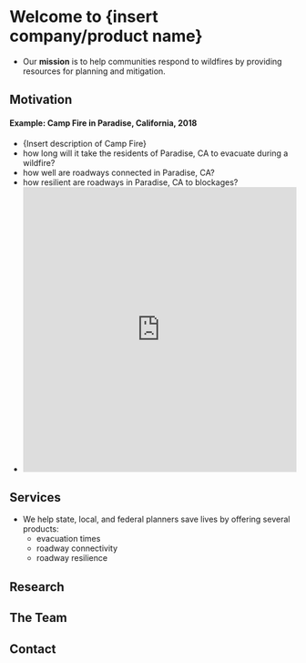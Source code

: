 # Welcome to {insert company/product name}

- Our **mission** is to help communities respond to wildfires by providing resources for planning and mitigation.

## Motivation

#### Example: Camp Fire in Paradise, California, 2018
  - {Insert description of Camp Fire}
  - how long will it take the residents of Paradise, CA to evacuate during a wildfire?
  - how well are roadways connected in Paradise, CA?
  - how resilient are roadways in Paradise, CA to blockages?
  - <iframe width="100%" height="500px" src="https://studio.unfolded.ai/public/ae438921-4fd0-471d-9c35-1ae853a8d123/embed" frameborder="0" allowfullscreen></iframe>
  
## Services
- We help state, local, and federal planners save lives by offering several products:
  - evacuation times
  - roadway connectivity
  - roadway resilience


## Research

## The Team

## Contact
